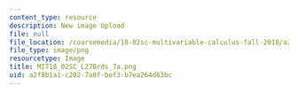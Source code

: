 ```yaml
---
content_type: resource
description: New image Upload
file: null
file_location: /coursemedia/18-02sc-multivariable-calculus-fall-2010/a2f8b1a1c2027a8fbef3b7ea264d63bc_MIT18_02SC_L27Brds_7a.png
file_type: image/png
resourcetype: Image
title: MIT18_02SC_L27Brds_7a.png
uid: a2f8b1a1-c202-7a8f-bef3-b7ea264d63bc
---
```

